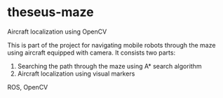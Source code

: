 theseus-maze
============

Aircraft localization using OpenCV

This is part of the project for navigating mobile robots through the maze using
aircraft equipped with camera.
It consists two parts:
1. Searching the path through the maze using A* search algorithm
2. Aircraft localization using visual markers

ROS, OpenCV